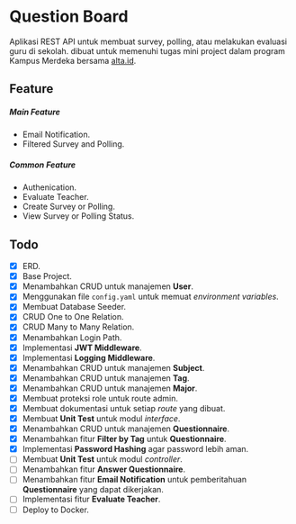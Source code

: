 # Question Board
Aplikasi REST API untuk membuat survey, polling, atau melakukan evaluasi guru di sekolah. dibuat untuk memenuhi tugas mini project dalam program Kampus Merdeka bersama [alta.id](https://alta.id).

## Feature
##### Main Feature
- Email Notification.
- Filtered Survey and Polling.

##### Common Feature
- Authenication.
- Evaluate Teacher.
- Create Survey or Polling.
- View Survey or Polling Status.

## Todo
- [x] ERD.
- [x] Base Project.
- [x] Menambahkan CRUD untuk manajemen **User**.
- [x] Menggunakan file `config.yaml` untuk memuat *environment variables*.
- [x] Membuat Database Seeder.
- [x] CRUD One to One Relation.
- [x] CRUD Many to Many Relation.
- [x] Menambahkan Login Path.
- [x] Implementasi **JWT Middleware**.
- [x] Implementasi **Logging Middleware**.
- [x] Menambahkan CRUD untuk manajemen **Subject**.
- [x] Menambahkan CRUD untuk manajemen **Tag**.
- [x] Menambahkan CRUD untuk manajemen **Major**.
- [x] Membuat proteksi role untuk route admin.
- [x] Membuat dokumentasi untuk setiap *route* yang dibuat.
- [x] Membuat **Unit Test** untuk modul *interface*.
- [x] Menambahkan CRUD untuk manajemen **Questionnaire**.
- [x] Menambahkan fitur **Filter by Tag** untuk **Questionnaire**.
- [x] Implementasi **Password Hashing** agar password lebih aman.
- [ ] Membuat **Unit Test** untuk modul *controller*.
- [ ] Menambahkan fitur **Answer Questionnaire**.
- [ ] Menambahkan fitur **Email Notification** untuk pemberitahuan **Questionnaire** yang dapat dikerjakan.
- [ ] Implementasi fitur **Evaluate Teacher**.
- [ ] Deploy to Docker.
